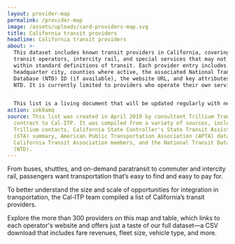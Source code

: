 ```yaml
---
layout: provider-map
permalink: /provider-map
image: /assets/uploads/card-providers-map.svg
title: California transit providers
headline: California transit providers
about: >-
  This dataset includes known transit providers in California, covering public
  transit operators, intercity rail, and special services that may not fall
  within standard definitions of transit. Each provider entry includes its
  headquarter city, counties where active, the associated National Transit
  Database (NTD) ID (if available), the website URL, and key attributes from the
  NTD. It is currently limited to providers who operate their own services.


  This list is a living document that will be updated regularly with new service provider information. If you have comments, additions, or corrections to this dataset, we're working on ways for you to share that feedback. Please check back soon.
action: iok8amq
source: This list was created in April 2019 by consultant Trillium Transit under
  contract to Cal-ITP. It was compiled from a variety of sources, including
  Trillium contacts, California State Controller's State Transit Assistance
  (STA) summary, American Public Transportation Association (APTA) database,
  California Transit Association members, and the National Transit Database
  (NTD).
---
```

From buses, shuttles, and on-demand paratransit to commuter and intercity rail, passengers want transportation that’s easy to find and easy to pay for.

To better understand the size and scale of opportunities for integration in transportation, the Cal-ITP team compiled a list of California’s transit providers.

Explore the more than 300 providers on this map and table, which links to each operator's website and offers just a taste of our full dataset—a CSV download that includes fare revenues, fleet size, vehicle type, and more.